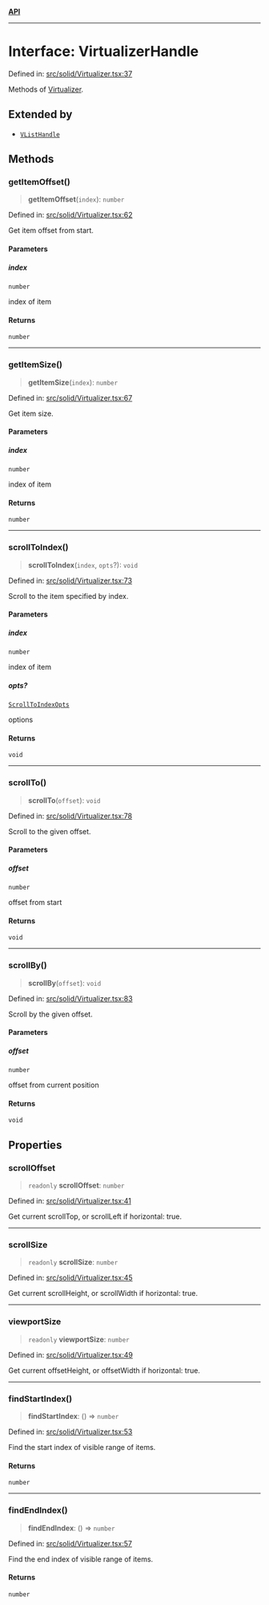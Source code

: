 [**API**](../../API.md)

***

# Interface: VirtualizerHandle

Defined in: [src/solid/Virtualizer.tsx:37](https://github.com/inokawa/virtua/blob/41a33aaa191d1b7d2f2edf9ebdf280019e03fb14/src/solid/Virtualizer.tsx#L37)

Methods of [Virtualizer](../functions/Virtualizer.md).

## Extended by

- [`VListHandle`](VListHandle.md)

## Methods

### getItemOffset()

> **getItemOffset**(`index`): `number`

Defined in: [src/solid/Virtualizer.tsx:62](https://github.com/inokawa/virtua/blob/41a33aaa191d1b7d2f2edf9ebdf280019e03fb14/src/solid/Virtualizer.tsx#L62)

Get item offset from start.

#### Parameters

##### index

`number`

index of item

#### Returns

`number`

***

### getItemSize()

> **getItemSize**(`index`): `number`

Defined in: [src/solid/Virtualizer.tsx:67](https://github.com/inokawa/virtua/blob/41a33aaa191d1b7d2f2edf9ebdf280019e03fb14/src/solid/Virtualizer.tsx#L67)

Get item size.

#### Parameters

##### index

`number`

index of item

#### Returns

`number`

***

### scrollToIndex()

> **scrollToIndex**(`index`, `opts`?): `void`

Defined in: [src/solid/Virtualizer.tsx:73](https://github.com/inokawa/virtua/blob/41a33aaa191d1b7d2f2edf9ebdf280019e03fb14/src/solid/Virtualizer.tsx#L73)

Scroll to the item specified by index.

#### Parameters

##### index

`number`

index of item

##### opts?

[`ScrollToIndexOpts`](../../react/interfaces/ScrollToIndexOpts.md)

options

#### Returns

`void`

***

### scrollTo()

> **scrollTo**(`offset`): `void`

Defined in: [src/solid/Virtualizer.tsx:78](https://github.com/inokawa/virtua/blob/41a33aaa191d1b7d2f2edf9ebdf280019e03fb14/src/solid/Virtualizer.tsx#L78)

Scroll to the given offset.

#### Parameters

##### offset

`number`

offset from start

#### Returns

`void`

***

### scrollBy()

> **scrollBy**(`offset`): `void`

Defined in: [src/solid/Virtualizer.tsx:83](https://github.com/inokawa/virtua/blob/41a33aaa191d1b7d2f2edf9ebdf280019e03fb14/src/solid/Virtualizer.tsx#L83)

Scroll by the given offset.

#### Parameters

##### offset

`number`

offset from current position

#### Returns

`void`

## Properties

### scrollOffset

> `readonly` **scrollOffset**: `number`

Defined in: [src/solid/Virtualizer.tsx:41](https://github.com/inokawa/virtua/blob/41a33aaa191d1b7d2f2edf9ebdf280019e03fb14/src/solid/Virtualizer.tsx#L41)

Get current scrollTop, or scrollLeft if horizontal: true.

***

### scrollSize

> `readonly` **scrollSize**: `number`

Defined in: [src/solid/Virtualizer.tsx:45](https://github.com/inokawa/virtua/blob/41a33aaa191d1b7d2f2edf9ebdf280019e03fb14/src/solid/Virtualizer.tsx#L45)

Get current scrollHeight, or scrollWidth if horizontal: true.

***

### viewportSize

> `readonly` **viewportSize**: `number`

Defined in: [src/solid/Virtualizer.tsx:49](https://github.com/inokawa/virtua/blob/41a33aaa191d1b7d2f2edf9ebdf280019e03fb14/src/solid/Virtualizer.tsx#L49)

Get current offsetHeight, or offsetWidth if horizontal: true.

***

### findStartIndex()

> **findStartIndex**: () => `number`

Defined in: [src/solid/Virtualizer.tsx:53](https://github.com/inokawa/virtua/blob/41a33aaa191d1b7d2f2edf9ebdf280019e03fb14/src/solid/Virtualizer.tsx#L53)

Find the start index of visible range of items.

#### Returns

`number`

***

### findEndIndex()

> **findEndIndex**: () => `number`

Defined in: [src/solid/Virtualizer.tsx:57](https://github.com/inokawa/virtua/blob/41a33aaa191d1b7d2f2edf9ebdf280019e03fb14/src/solid/Virtualizer.tsx#L57)

Find the end index of visible range of items.

#### Returns

`number`

